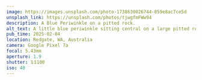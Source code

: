```yaml
---
image: https://images.unsplash.com/photo-1738630026744-859e8ac7ce5d
unsplash_link: https://unsplash.com/photos/tjwgfmFWw94
description: A Blue Periwinkle on a pitted rock.
alt_text: A little blue periwinkle sitting central on a large pitted rock. The rock has hues of orange where the light is hitting it but is otherwise grey.
pub_time: 2025-02-04
location: Redgate, WA, Australia
camera: Google Pixel 7a
focal: 5.43mm
aperture: 1.9
shutter: 1⁄1100
iso: 40
---
```

